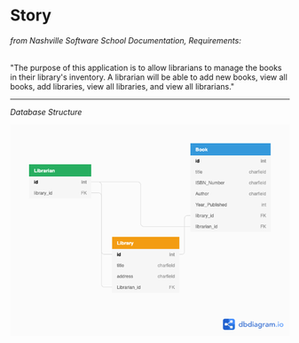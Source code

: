 # Story
###### from Nashville Software School Documentation, Requirements: ######
"The purpose of this application is to allow librarians to manage the books in their library's inventory. A librarian will be able to add new books, view all books, add libraries, view all libraries, and view all librarians." <hr />

*Database Structure*

![](/libraryproject/images/database_structure.png)
